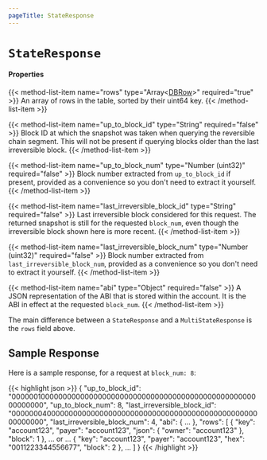```yaml
---
pageTitle: StateResponse
---
```


# `StateResponse`

#### Properties

{{< method-list-item name="rows" type="Array&lt;[DBRow](/eosio/public-apis/reference/types/DBRow)&gt;" required="true" >}}
  An array of rows in the table, sorted by their uint64 key.
{{< /method-list-item >}}

{{< method-list-item name="up_to_block_id" type="String" required="false" >}}
  Block ID at which the snapshot was taken when querying the reversible chain segment. This will not be present if querying blocks older than the last irreversible block.
{{< /method-list-item >}}

{{< method-list-item name="up_to_block_num" type="Number (uint32)" required="false" >}}
  Block number extracted from `up_to_block_id` if present, provided as a convenience so you don't need to extract it yourself.
{{< /method-list-item >}}

{{< method-list-item name="last_irreversible_block_id" type="String" required="false" >}}
  Last irreversible block considered for this request. The returned snapshot is still for the requested `block_num`, even though the irreversible block shown here is more recent.
{{< /method-list-item >}}

{{< method-list-item name="last_irreversible_block_num" type="Number (uint32)" required="false" >}}
  Block number extracted from `last_irreversible_block_num`, provided as a convenience so you don't need to extract it yourself.
{{< /method-list-item >}}

{{< method-list-item name="abi" type="Object" required="false" >}}
  A JSON representation of the ABI that is stored within the account. It is the ABI in effect at the requested `block_num`.
{{< /method-list-item >}}

The main difference between a `StateResponse` and a
`MultiStateResponse` is the `rows` field above.

## Sample Response

Here is a sample response, for a request at `block_num: 8`:

{{< highlight json >}}
{
  "up_to_block_id": "0000001000000000000000000000000000000000000000000000000000000000",
  "up_to_block_num": 8,
  "last_irreversible_block_id": "0000000400000000000000000000000000000000000000000000000000000000",
  "last_irreversible_block_num": 4,
  "abi": {
    ...
  },
  "rows": [
    {
      "key": "account123",
      "payer": "account123",
      "json": {
        "owner": "account123"
      },
      "block": 1
    },
    ... or ...
    {
      "key": "account123",
      "payer": "account123",
      "hex": "0011223344556677",
      "block": 2
    },
    ...
  ]
}
{{< /highlight >}}
